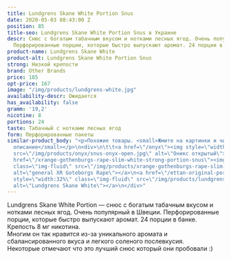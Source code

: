 ```yaml
---
title: Lundgrens Skane White Portion Snus
date: 2020-05-03 08:43:00 Z
position: 85
title-seo: Lundgrens Skane White Portion Snus в Украине
descr: Снюс с богатым табачным вкусом и нотками лесных ягод. Очень популярный в Швеции.
  Перфорированные порции, которые быстро выпускают аромат. 24 порции в банке.
product-name: Lundgrens Skane White
product-alt: Lundgrens Skane White Portion Snus
strong: Низкой крепости
brand: Other Brands
price: 185
opt-price: 167
image: "/img/products/lundgrens-white.jpg"
availability-descr: Ожидается
has_availability: false
gramm: '19,2'
nicotine: 8
portions: 24
taste: Табачный с нотками лесных ягод
form: Перфорированные пакеты
similar-product_body: "<p>Похожие товары. <small>Жмите на картинки и читайте полное
  описание</small></p>\n<div>\n\t\t<a href=\"/onyx\"><img style=\"width:32%\" class=\"img-fluid\"
  src=\"/img/products/onyx/snus-onyx-open.jpg\" alt=\"Оникс открытый\"></a>\n\t\t<a
  href=\"/xrange-gothenburgs-rape-slim-white-strong-portion-snus\"><img style=\"width:32%\"
  class=\"img-fluid\" src=\"/img/products/xrange-gothenburgs-rape-slim-white-strong-snus.jpg\"
  alt=\"general XR Goteborgs Rape\"></a>\n<a href=\"/ettan-original-portion\"><img
  style=\"width:32%\" class=\"img-fluid\" src=\"/img/products/lundgrens-white.jpg\"
  alt=\"Lundgrens Skane White\"></a>\n</div>"
---
```


Lundgrens Skane White Portion — cнюс с богатым табачным вкусом и нотками лесных ягод. Очень популярный в Швеции. Перфорированные порции, которые быстро выпускают аромат. 24 порции в банке. Крепость 8 мг никотина.<br>
Многим он так нравится из-за уникального аромата и сбалансированного вкуса и легкого соленого послевкусия.<br>
Некоторые отмечают что это лучший снюс который они пробовали :)